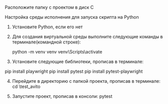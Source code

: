 Расположите папку с проектом в диск C

Настройка среды исполнения для запуска скрипта на Python

1) Установите Python, если его нет

2) Для создания виртуальной среды выполните следующие команды в терминале(командной строке):

	python -m venv venv
	venv\Scripts\activate

3) Установите следующие библиотеки, прописав в терминале:

  pip install playwright
  pip install pytest
  pip install pytest-playwright

4) Перейдите в директорию с папкой проекта, прописав в терминале:
	cd \test_avito

5) Запустите проект, прописав в консоли:
	pytest
